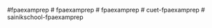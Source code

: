 #fpaexamprep
#   f p a e x a m p r e p  
 #   f p a e x a m p r e p  
 #   c u e t - f p a e x a m p r e p  
 #   s a i n i k s c h o o l - f p a e x a m p r e p  
 